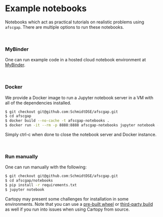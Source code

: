 # Example notebooks
Notebooks which act as practical tutorials on realistic problems using `afscgap`. There are multiple options to run these notebooks.

<br>

### MyBinder
One can run example code in a hosted cloud notebook environment at [MyBinder](https://mybinder.org/v2/gh/SchmidtDSE/afscgap/main?urlpath=/tree/index.ipynb).

<br>

### Docker
We provide a Docker image to run a Jupyter notebook server in a VM with all of the dependencies installed.

```bash
$ git checkout git@github.com:SchmidtDSE/afscgap.git
$ cd afscgap
$ docker build --no-cache -t afscgap-notebooks .
$ docker run -it --rm -p 8888:8888 afscgap-notebooks jupyter notebook --ip=0.0.0.0 --port=8888
```

Simply ctrl-c when done to close the notebook server and Docker instance.

<br>

### Run manually
One can run manually with the following:

```bash
$ git checkout git@github.com:SchmidtDSE/afscgap.git
$ cd afscgap/notebooks
$ pip install -r requirements.txt
$ jupyter notebook
```

Cartopy may present some challenges for installation in some environments. Note that you can use a [pre-built wheel](https://scitools.org.uk/cartopy/docs/v0.20/installing.html#conda-pre-built-binaries) or [third-party build](https://scitools.org.uk/cartopy/docs/v0.20/installing.html#other-pre-built-binaries) as well if you run into issues when using Cartopy from source.
